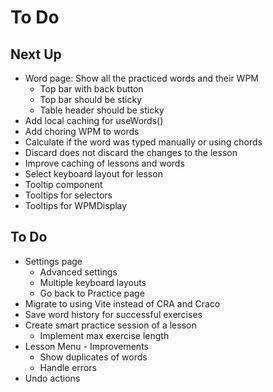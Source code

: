 # To Do

## Next Up

- Word page: Show all the practiced words and their WPM
  - Top bar with back button
  - Top bar should be sticky
  - Table header should be sticky
- Add local caching for useWords()
- Add choring WPM to words
- Calculate if the word was typed manually or using chords
- Discard does not discard the changes to the lesson
- Improve caching of lessons and words
- Select keyboard layout for lesson
- Tooltip component
- Tooltips for selectors
- Tooltips for WPMDisplay

## To Do

- Settings page
  - Advanced settings
  - Multiple keyboard layouts
  - Go back to Practice page
- Migrate to using Vite instead of CRA and Craco
- Save word history for successful exercises
- Create smart practice session of a lesson
  - Implement max exercise length
- Lesson Menu - Improvements
  - Show duplicates of words
  - Handle errors
- Undo actions
